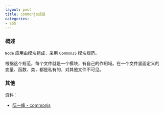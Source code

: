 ```yaml
---
layout: post
title: commonjs规范
categories:
- ES5
---
```


### 概述
`Node` 应用由模块组成，采用 `CommonJS` 模块规范。

根据这个规范，每个文件就是一个模块，有自己的作用域。在一个文件里面定义的变量、函数、类，都是私有的，对其他文件不可见。

### 其他
资料：

* [阮一峰 - commonjs](http://javascript.ruanyifeng.com/nodejs/module.html#toc0)
<!--break-->